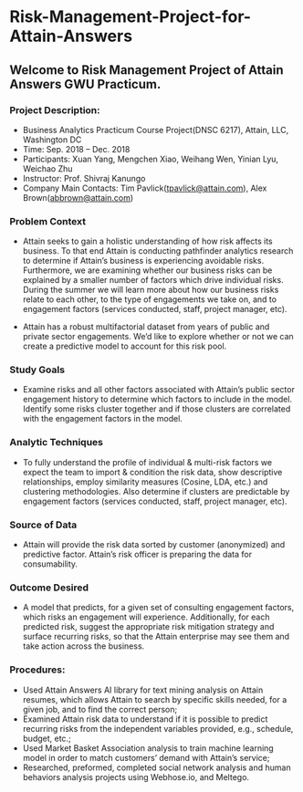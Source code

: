 # Risk-Management-Project-for-Attain-Answers

## Welcome to Risk Management Project of Attain Answers GWU Practicum.

### Project Description:
* Business Analytics Practicum Course Project(DNSC 6217), Attain, LLC, Washington DC
* Time: Sep. 2018 – Dec. 2018
* Participants: Xuan Yang, Mengchen Xiao, Weihang Wen, Yinian Lyu, Weichao Zhu
* Instructor: Prof. Shivraj Kanungo
* Company Main Contacts: Tim Pavlick(tpavlick@attain.com), Alex Brown(abbrown@attain.com)

### Problem Context
* Attain seeks to gain a holistic understanding of how risk affects its business. To that end Attain is conducting pathfinder analytics research to determine if Attain’s business is experiencing avoidable risks. Furthermore, we are examining whether our business risks can be explained by a smaller number of factors which drive individual risks.  During the summer we will learn more about how our business risks relate to each other, to the type of engagements we take on, and to engagement factors (services conducted, staff, project manager, etc).

* Attain has a robust multifactorial dataset from years of public and private sector engagements. We’d like to explore whether or not we can create a predictive model to account for this risk pool.

### Study Goals
* Examine risks and all other factors associated with Attain’s public sector engagement history to determine which factors to include in the model.  Identify some risks cluster together and if those clusters are correlated with the engagement factors in the model.

### Analytic Techniques
* To fully understand the profile of individual & multi-risk factors we expect the team to import & condition the risk data, show descriptive relationships, employ similarity measures (Cosine, LDA, etc.) and clustering methodologies. Also determine if clusters are predictable by engagement factors (services conducted, staff, project manager, etc).

### Source of Data
* Attain will provide the risk data sorted by customer (anonymized) and predictive factor.  Attain’s risk officer is preparing the data for consumability.

### Outcome Desired
* A model that predicts, for a given set of consulting engagement factors, which risks an engagement will experience.  Additionally, for each predicted risk, suggest the appropriate risk mitigation strategy and surface recurring risks, so that the Attain enterprise may see them and take action across the business.

### Procedures:
* Used Attain Answers AI library for text mining analysis on Attain resumes, which allows Attain to search by specific skills needed, for a given job, and to find the correct person; 
* Examined Attain risk data to understand if it is possible to predict recurring risks from the independent variables provided, e.g., schedule, budget, etc.; 
* Used Market Basket Association analysis to train machine learning model in order to match customers’ demand with Attain’s service;
* Researched, preformed, completed social network analysis and human behaviors analysis projects using Webhose.io, and Meltego.

